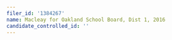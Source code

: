 ```yaml
---
filer_id: '1384267'
name: Macleay for Oakland School Board, Dist 1, 2016
candidate_controlled_id: ''
---
```

